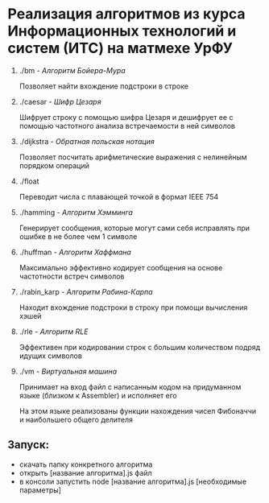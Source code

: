 # Реализация алгоритмов из курса Информационных технологий и систем (ИТС) на матмехе УрФУ

1. ./bm - _Алгоритм Бойера-Мура_

    Позволяет найти вхождение подстроки в строке
2. ./caesar - _Шифр Цезаря_

    Шифрует строку с помощью шифра Цезаря и дешифрует ее с помощью частотного анализа встречаемости в ней символов
3. ./dijkstra - _Обратная польская нотация_

    Позволяет посчитать арифметические выражения с нелинейным порядком операций
4. ./float
    
    Переводит числа с плавающей точкой в формат IEEE 754
5. ./hamming - _Алгоритм Хэмминга_

    Генерирует сообщения, которые могут сами себя исправлять при ошибке в не более чем 1 символе
6. ./huffman - _Алгоритм Хаффмана_

    Максимально эффективно кодирует сообщения на основе частотности встреч символов
7. ./rabin_karp - _Алгоритм Рабина-Карпа_

    Находит вхождение подстроки в строку при помощи вычисления хэшей
8. ./rle - _Алгоритм RLE_

    Эффективен при кодировании строк с большим количеством подряд идущих символов
9. ./vm - _Виртуальная машина_

    Принимает на вход файл с написанным кодом на придуманном языке (близком к Assembler) и исполняет его

    На этом языке реализованы функции нахождения чисел Фибоначчи и наибольшего общего делителя
    
## Запуск:
- скачать папку конкретного алгоритма
- открыть [название алгоритма].js файл
- в консоли запустить node [название алгоритма].js [необходимые параметры]
